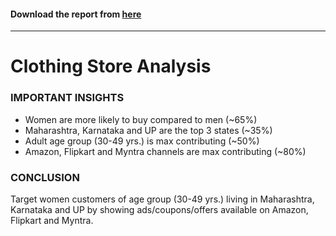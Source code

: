 #### Download the report from [here](https://1drv.ms/x/s!AgG9yOFM0J5kgrMZsJQn18cjvO8ayw?e=QOO7Gs)
---------
# Clothing Store Analysis

### IMPORTANT INSIGHTS
* Women are more likely to buy compared to men (~65%)
* Maharashtra, Karnataka and UP are the top 3 states (~35%)
* Adult age group (30-49 yrs.) is max contributing (~50%)
* Amazon, Flipkart and Myntra channels are max contributing (~80%)

### CONCLUSION
Target women customers of age group (30-49 yrs.) living in Maharashtra, Karnataka and UP by showing ads/coupons/offers available on Amazon, Flipkart and Myntra.
